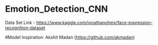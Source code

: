 # Emotion_Detection_CNN

Data Set Link - https://www.kaggle.com/jonathanoheix/face-expression-recognition-dataset

 
#Model Inspiration: Akshit Madan (https://github.com/akmadan)
